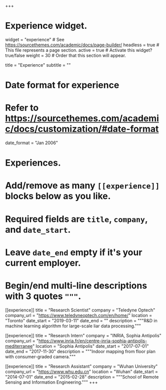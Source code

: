 +++
# Experience widget.
widget = "experience"  # See https://sourcethemes.com/academic/docs/page-builder/
headless = true  # This file represents a page section.
active = true  # Activate this widget? true/false
weight = 30  # Order that this section will appear.

title = "Experience"
subtitle = ""

# Date format for experience
#   Refer to https://sourcethemes.com/academic/docs/customization/#date-format
date_format = "Jan 2006"

# Experiences.
#   Add/remove as many `[[experience]]` blocks below as you like.
#   Required fields are `title`, `company`, and `date_start`.
#   Leave `date_end` empty if it's your current employer.
#   Begin/end multi-line descriptions with 3 quotes `"""`.
[[experience]]
  title = "Research Scientist"
  company = "Teledyne Optech"
  company_url = "https://www.teledyneoptech.com/en/home/"
  location = "Toronto"
  date_start = "2019-03-11"
  date_end = ""
  description = """R&D in machine learning algorithm for large-scale liar data processing."""

[[experience]]
  title = "Research Intern"
  company = "INRIA, Sophia Antipolis"
  company_url = "https://www.inria.fr/en/centre-inria-sophia-antipolis-mediterranee"
  location = "Sophia Antipolis"
  date_start = "2017-07-01"
  date_end = "2017-11-30"
  description = """Indoor mapping from floor plan with consumer-graded camera."""

[[experience]]
  title = "Research Assistant"
  company = "Wuhan University"
  company_url = "https://www.whu.edu.cn"
  location = "Wuhan"
  date_start = "2014-07-01"
  date_end = "2015-02-28"
  description = """School of Remote Sensing and Information Engineering."""
+++
